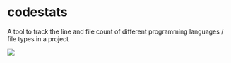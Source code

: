 # codestats
A tool to track the line and file count of different programming languages / file types in a project

<img src="https://i.imgur.com/ZIf6bmF.png"/>
